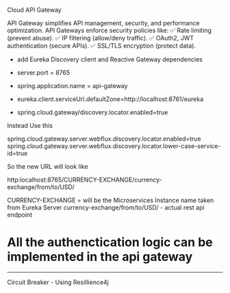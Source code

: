 Cloud API Gateway

API Gateway simplifies API management, security, and performance optimization.
API Gateways enforce security policies like: ✅ Rate limiting (prevent abuse). ✅ IP filtering (allow/deny traffic). ✅ OAuth2, JWT authentication (secure APIs). ✅ SSL/TLS encryption (protect data).


- add Eureka Discovery client   and   Reactive Gateway   dependencies

- server.port = 8765
- spring.application.name = api-gateway
- eureka.client.serviceUrl.defaultZone=http://localhost:8761/eureka
- spring.cloud.gateway/discovery.locator.enabled=true



Instead Use this

spring.cloud.gateway.server.webflux.discovery.locator.enabled=true
spring.cloud.gateway.server.webflux.discovery.locator.lower-case-service-id=true





So the new URL will look like

http:localhost:8765/CURRENCY-EXCHANGE/currency-exchange/from/to/USD/

CURRENCY-EXCHANGE = will be the Microservices Instance name taken from Eureka Server 
currency-exchange/from/to/USD/ - actual rest api endpoint


# All the authenctication logic can be implemented in the api gateway



-----------------------------------------------------------------------------------------------------------------------------------------


Circuit Breaker - Using Resillience4j